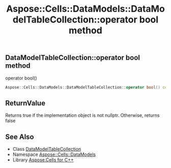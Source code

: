 ﻿---
title: Aspose::Cells::DataModels::DataModelTableCollection::operator bool method
linktitle: operator bool
second_title: Aspose.Cells for C++ API Reference
description: 'Aspose::Cells::DataModels::DataModelTableCollection::operator bool method. operator bool() in C++.'
type: docs
weight: 400
url: /cpp/aspose.cells.datamodels/datamodeltablecollection/operator_bool/
---
## DataModelTableCollection::operator bool method


operator bool()

```cpp
Aspose::Cells::DataModels::DataModelTableCollection::operator bool() const
```


## ReturnValue

Returns true if the implementation object is not nullptr. Otherwise, returns false

## See Also

* Class [DataModelTableCollection](../)
* Namespace [Aspose::Cells::DataModels](../../)
* Library [Aspose.Cells for C++](../../../)
